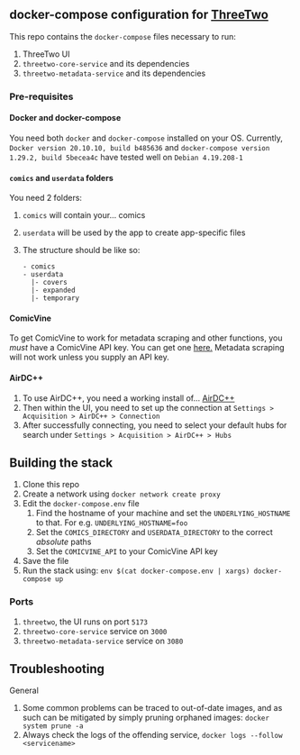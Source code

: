 ## docker-compose configuration for [ThreeTwo](https://github.com/rishighan/threetwo)

This repo contains the `docker-compose` files necessary to run:

1. ThreeTwo UI
2. `threetwo-core-service` and its dependencies
3. `threetwo-metadata-service` and its dependencies


### Pre-requisites

#### Docker and docker-compose

You need both `docker` and `docker-compose` installed on your OS. Currently, `Docker version 20.10.10, build b485636` and `docker-compose version 1.29.2, build 5becea4c` have tested well on `Debian 4.19.208-1`

#### `comics` and `userdata` folders

You need 2 folders:

1. `comics` will contain your... comics
2. `userdata` will be used by the app to create app-specific files
3. The structure should be like so:

   ```
   - comics
   - userdata
     |- covers
     |- expanded
     |- temporary
   ```


#### ComicVine

To get ComicVine to work for metadata scraping and other functions, you _must_ have a ComicVine API key.
You can get one [here.](https://comicvine.gamespot.com/api/) Metadata scraping will not work unless you supply an API key.

#### AirDC++

1. To use AirDC++, you need a working install of... [AirDC++](https://www.airdcpp.net/download)
2. Then within the UI, you need to set up the connection at `Settings > Acquisition > AirDC++ > Connection`
3. After successfully connecting, you need to select your default hubs for search under `Settings > Acquisition > AirDC++ > Hubs`

## Building the stack

1. Clone this repo
2. Create a network using `docker network create proxy`
3. Edit the `docker-compose.env` file
   1. Find the hostname of your machine and set the `UNDERLYING_HOSTNAME` to that. For e.g. `UNDERLYING_HOSTNAME=foo`
   2. Set the `COMICS_DIRECTORY` and `USERDATA_DIRECTORY` to the correct _absolute_ paths
   3. Set the `COMICVINE_API` to your ComicVine API key
4. Save the file
5. Run the stack using: `env $(cat docker-compose.env | xargs) docker-compose up`

### Ports

1. `threetwo`, the UI runs on port `5173`
2. `threetwo-core-service` service on `3000`
3. `threetwo-metadata-service` service on `3080`


## Troubleshooting

General

1. Some common problems can be traced to out-of-date images, and as such can be mitigated by simply pruning orphaned images: `docker system prune -a`
2. Always check the logs of the offending service, `docker logs --follow <servicename>`

